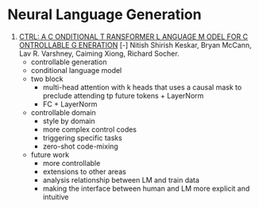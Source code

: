 # Neural Language Generation

1. [CTRL: A C ONDITIONAL T RANSFORMER L ANGUAGE M ODEL FOR C ONTROLLABLE G ENERATION](https://github.com/iofu728/PaperRead/blob/master/paper/NLP/NLG/ctrl.pdf) [-] Nitish Shirish Keskar, Bryan McCann, Lav R. Varshney, Caiming Xiong, Richard Socher.
   - controllable generation
   - conditional language model
   - two block
     - multi-head attention with k heads that uses a causal mask to preclude attending tp future tokens + LayerNorm
     - FC + LayerNorm
   - controllable domain
     - style by domain
     - more complex control codes
     - triggering specific tasks
     - zero-shot code-mixing
   - future work
     - more controllable
     - extensions to other areas
     - analysis relationship between LM and train data
     - making the interface between human and LM more explicit and intuitive

